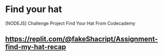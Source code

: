 # Find your hat
[NODEJS] Challenge Project Find Your Hat From Codecademy

## https://replit.com/@fakeShacript/Assignment-find-my-hat-recap
